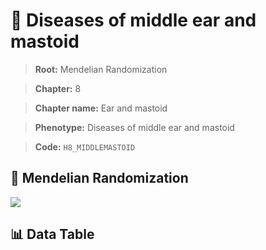 # 🧪 Diseases of middle ear and mastoid

> **Root:** Mendelian Randomization

> **Chapter:** 8  

> **Chapter name:** Ear and mastoid

> **Phenotype:** Diseases of middle ear and mastoid  

> **Code:** `H8_MIDDLEMASTOID`

## 🧬 Mendelian Randomization  

<img src="/MR/Figures/Forward/H8_MIDDLEMASTOID.png"/>

## 📊 Data Table

<CsvTableMRF src="/public/MR/Data/Forward/H8_MIDDLEMASTOID.csv"/>
